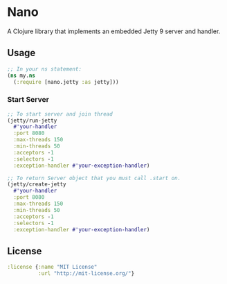 # Nano

A Clojure library that implements an embedded Jetty 9 server and handler.

## Usage

```clj
;; In your ns statement:
(ns my.ns
  (:require [nano.jetty :as jetty]))
```

### Start Server

```clj
;; To start server and join thread
(jetty/run-jetty
  #'your-handler
  :port 8080
  :max-threads 150
  :min-threads 50
  :acceptors -1
  :selectors -1
  :exception-handler #'your-exception-handler)

;; To return Server object that you must call .start on.
(jetty/create-jetty
  #'your-handler
  :port 8080
  :max-threads 150
  :min-threads 50
  :acceptors -1
  :selectors -1
  :exception-handler #'your-exception-handler)
```


## License

```clj
:license {:name "MIT License"
          :url "http://mit-license.org/"}
```